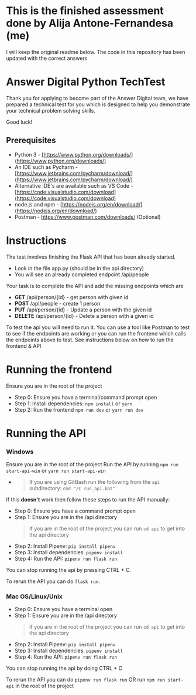 # This is the finished assessment done by Alija Antone-Fernandesa (me)

I will keep the original readme below. The code in this repository has been updated with the correct answers

# Answer Digital Python TechTest

Thank you for applying to become part of the Answer Digital team, we have prepared a technical test for you which is designed to help you demonstrate your technical problem solving skills.

Good luck!

## Prerequisites

- Python 3 - [https://www.python.org/downloads/](https://www.python.org/downloads/)
- An IDE such as Pycharm - [https://www.jetbrains.com/pycharm/download/](https://www.jetbrains.com/pycharm/download/)
- Alternative IDE's are available such as VS Code - [https://code.visualstudio.com/download](https://code.visualstudio.com/download)
- node.js and npm - [https://nodejs.org/en/download/](https://nodejs.org/en/download/)
- Postman - https://www.postman.com/downloads/ (Optional)

# Instructions
The test involves finishing the Flask API that has been already started.

- Look in the file app.py (should be in the api directory)
- You will see an already completed endpoint /api/people

Your task is to complete the API and add the missing endpoints which are
- **GET** /api/person/{id} - get person with given id
- **POST** /api/people - create 1 person
- **PUT** /api/person/{id} - Update a person with the given id
- **DELETE** /api/person/{id} - Delete a person with a given id

To test the api you will need to run it. 
You can use a tool like Postman to test to see if the endpoints are working or you can run the frontend which calls the endpoints above to test.
See instructions below on how to run the frontend & API

# Running the frontend
Ensure you are in the root of the project

- Step 0: Ensure you have a terminal/command prompt open
- Step 1: Install dependencies: `npm install` or `yarn`
- Step 2: Run the frontend `npm run dev` or `yarn run dev`

# Running the API

### Windows
Ensure you are in the root of the project
Run the API by running `npm run start-api-win` or `yarn run start-api-win`
-    > If you are using GitBash run the following from the `api` subdirectory: `cmd "/C run_api.bat"`

If this **doesn't** work then follow these steps to run the API manually:

- Step 0: Ensure you have a command prompt open
- Step 1: Ensure you are in the /api directory
    > If you are in the root of the project you can run `cd api` to get into the api directory
- Step 2: Install Pipenv: `pip install pipenv`
- Step 3: Install dependencies: `pipenv install`
- Step 4: Run the API: `pipenv run flask run`

You can stop running the api by pressing CTRL + C.

To rerun the API you can do `flask run`.

### Mac OS/Linux/Unix
- Step 0: Ensure you have a terminal open
- Step 1: Ensure you are in the /api directory
    > If you are in the root of the project you can run `cd api` to get into the api directory
- Step 2: Install Pipenv: `pip install pipenv`
- Step 3: Install dependencies: `pipenv install`
- Step 4: Run the API: `pipenv run flask run`

You can stop running the api by doing CTRL + C

To rerun the API you can do `pipenv run flask run` OR run `npm run start-api` in the root of the project
